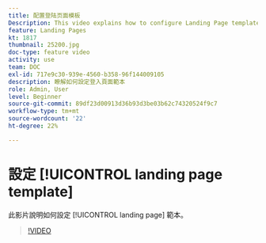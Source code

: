 ```yaml
---
title: 配置登陆页面模板
Description: This video explains how to configure Landing Page templates in Adobe Campaign Standard.
feature: Landing Pages
kt: 1817
thumbnail: 25200.jpg
doc-type: feature video
activity: use
team: DOC
exl-id: 717e9c30-939e-4560-b358-96f144009105
description: 瞭解如何設定登入頁面範本
role: Admin, User
level: Beginner
source-git-commit: 89df23d00913d36b93d3be03b62c74320524f9c7
workflow-type: tm+mt
source-wordcount: '22'
ht-degree: 22%

---
```


# 設定 [!UICONTROL landing page template]

此影片說明如何設定 [!UICONTROL landing page] 範本。

>[!VIDEO](https://video.tv.adobe.com/v/25200/?quality=12&learn=on)
